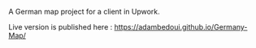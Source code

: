 A German map project for a client in Upwork.

Live version is published here : https://adambedoui.github.io/Germany-Map/
